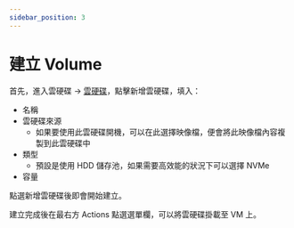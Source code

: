 ```yaml
---
sidebar_position: 3
---
```


# 建立 Volume

首先，進入雲硬碟 -> [雲硬碟](https://openstack.cloudnative.tw/project/volumes/)，點擊新增雲硬碟，填入：

- 名稱
- 雲硬碟來源
    - 如果要使用此雲硬碟開機，可以在此選擇映像檔，便會將此映像檔內容複製到此雲硬碟中
- 類型
    - 預設是使用 HDD 儲存池，如果需要高效能的狀況下可以選擇 NVMe
- 容量

點選新增雲硬碟後即會開始建立。

建立完成後在最右方 Actions 點選選單欄，可以將雲硬碟掛載至 VM 上。